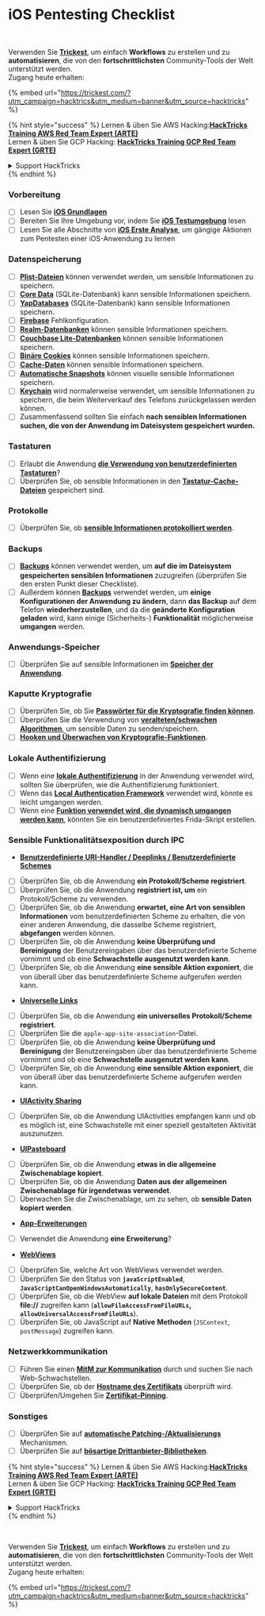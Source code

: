 # iOS Pentesting Checklist

<figure><img src="../.gitbook/assets/image (48).png" alt=""><figcaption></figcaption></figure>

\
Verwenden Sie [**Trickest**](https://trickest.com/?utm\_campaign=hacktrics\&utm\_medium=banner\&utm\_source=hacktricks), um einfach **Workflows** zu erstellen und zu **automatisieren**, die von den **fortschrittlichsten** Community-Tools der Welt unterstützt werden.\
Zugang heute erhalten:

{% embed url="https://trickest.com/?utm_campaign=hacktrics&utm_medium=banner&utm_source=hacktricks" %}

{% hint style="success" %}
Lernen & üben Sie AWS Hacking:<img src="/.gitbook/assets/arte.png" alt="" data-size="line">[**HackTricks Training AWS Red Team Expert (ARTE)**](https://training.hacktricks.xyz/courses/arte)<img src="/.gitbook/assets/arte.png" alt="" data-size="line">\
Lernen & üben Sie GCP Hacking: <img src="/.gitbook/assets/grte.png" alt="" data-size="line">[**HackTricks Training GCP Red Team Expert (GRTE)**<img src="/.gitbook/assets/grte.png" alt="" data-size="line">](https://training.hacktricks.xyz/courses/grte)

<details>

<summary>Support HackTricks</summary>

* Überprüfen Sie die [**Abonnementpläne**](https://github.com/sponsors/carlospolop)!
* **Treten Sie der** 💬 [**Discord-Gruppe**](https://discord.gg/hRep4RUj7f) oder der [**Telegram-Gruppe**](https://t.me/peass) bei oder **folgen** Sie uns auf **Twitter** 🐦 [**@hacktricks\_live**](https://twitter.com/hacktricks\_live)**.**
* **Teilen Sie Hacking-Tricks, indem Sie PRs an die** [**HackTricks**](https://github.com/carlospolop/hacktricks) und [**HackTricks Cloud**](https://github.com/carlospolop/hacktricks-cloud) GitHub-Repos senden.

</details>
{% endhint %}

### Vorbereitung

* [ ] Lesen Sie [**iOS Grundlagen**](ios-pentesting/ios-basics.md)
* [ ] Bereiten Sie Ihre Umgebung vor, indem Sie [**iOS Testumgebung**](ios-pentesting/ios-testing-environment.md) lesen
* [ ] Lesen Sie alle Abschnitte von [**iOS Erste Analyse**](ios-pentesting/#initial-analysis), um gängige Aktionen zum Pentesten einer iOS-Anwendung zu lernen

### Datenspeicherung

* [ ] [**Plist-Dateien**](ios-pentesting/#plist) können verwendet werden, um sensible Informationen zu speichern.
* [ ] [**Core Data**](ios-pentesting/#core-data) (SQLite-Datenbank) kann sensible Informationen speichern.
* [ ] [**YapDatabases**](ios-pentesting/#yapdatabase) (SQLite-Datenbank) kann sensible Informationen speichern.
* [ ] [**Firebase**](ios-pentesting/#firebase-real-time-databases) Fehlkonfiguration.
* [ ] [**Realm-Datenbanken**](ios-pentesting/#realm-databases) können sensible Informationen speichern.
* [ ] [**Couchbase Lite-Datenbanken**](ios-pentesting/#couchbase-lite-databases) können sensible Informationen speichern.
* [ ] [**Binäre Cookies**](ios-pentesting/#cookies) können sensible Informationen speichern.
* [ ] [**Cache-Daten**](ios-pentesting/#cache) können sensible Informationen speichern.
* [ ] [**Automatische Snapshots**](ios-pentesting/#snapshots) können visuelle sensible Informationen speichern.
* [ ] [**Keychain**](ios-pentesting/#keychain) wird normalerweise verwendet, um sensible Informationen zu speichern, die beim Weiterverkauf des Telefons zurückgelassen werden können.
* [ ] Zusammenfassend sollten Sie einfach **nach sensiblen Informationen suchen, die von der Anwendung im Dateisystem gespeichert wurden.**

### Tastaturen

* [ ] Erlaubt die Anwendung [**die Verwendung von benutzerdefinierten Tastaturen**](ios-pentesting/#custom-keyboards-keyboard-cache)?
* [ ] Überprüfen Sie, ob sensible Informationen in den [**Tastatur-Cache-Dateien**](ios-pentesting/#custom-keyboards-keyboard-cache) gespeichert sind.

### **Protokolle**

* [ ] Überprüfen Sie, ob [**sensible Informationen protokolliert werden**](ios-pentesting/#logs).

### Backups

* [ ] [**Backups**](ios-pentesting/#backups) können verwendet werden, um **auf die im Dateisystem gespeicherten sensiblen Informationen** zuzugreifen (überprüfen Sie den ersten Punkt dieser Checkliste).
* [ ] Außerdem können [**Backups**](ios-pentesting/#backups) verwendet werden, um **einige Konfigurationen der Anwendung zu ändern**, dann **das Backup** auf dem Telefon **wiederherzustellen**, und da die **geänderte Konfiguration** **geladen** wird, kann einige (Sicherheits-) **Funktionalität** möglicherweise **umgangen** werden.

### **Anwendungs-Speicher**

* [ ] Überprüfen Sie auf sensible Informationen im [**Speicher der Anwendung**](ios-pentesting/#testing-memory-for-sensitive-data).

### **Kaputte Kryptografie**

* [ ] Überprüfen Sie, ob Sie [**Passwörter für die Kryptografie finden können**](ios-pentesting/#broken-cryptography).
* [ ] Überprüfen Sie die Verwendung von [**veralteten/schwachen Algorithmen**](ios-pentesting/#broken-cryptography), um sensible Daten zu senden/speichern.
* [ ] [**Hooken und Überwachen von Kryptografie-Funktionen**](ios-pentesting/#broken-cryptography).

### **Lokale Authentifizierung**

* [ ] Wenn eine [**lokale Authentifizierung**](ios-pentesting/#local-authentication) in der Anwendung verwendet wird, sollten Sie überprüfen, wie die Authentifizierung funktioniert.
* [ ] Wenn das [**Local Authentication Framework**](ios-pentesting/#local-authentication-framework) verwendet wird, könnte es leicht umgangen werden.
* [ ] Wenn eine [**Funktion verwendet wird, die dynamisch umgangen werden kann**](ios-pentesting/#local-authentication-using-keychain), könnten Sie ein benutzerdefiniertes Frida-Skript erstellen.

### Sensible Funktionalitätsexposition durch IPC

* [**Benutzerdefinierte URI-Handler / Deeplinks / Benutzerdefinierte Schemes**](ios-pentesting/#custom-uri-handlers-deeplinks-custom-schemes)
* [ ] Überprüfen Sie, ob die Anwendung **ein Protokoll/Scheme registriert**.
* [ ] Überprüfen Sie, ob die Anwendung **registriert ist, um** ein Protokoll/Scheme zu verwenden.
* [ ] Überprüfen Sie, ob die Anwendung **erwartet, eine Art von sensiblen Informationen** vom benutzerdefinierten Scheme zu erhalten, die von einer anderen Anwendung, die dasselbe Scheme registriert, **abgefangen** werden können.
* [ ] Überprüfen Sie, ob die Anwendung **keine Überprüfung und Bereinigung** der Benutzereingaben über das benutzerdefinierte Scheme vornimmt und ob eine **Schwachstelle ausgenutzt werden kann**.
* [ ] Überprüfen Sie, ob die Anwendung **eine sensible Aktion exponiert**, die von überall über das benutzerdefinierte Scheme aufgerufen werden kann.
* [**Universelle Links**](ios-pentesting/#universal-links)
* [ ] Überprüfen Sie, ob die Anwendung **ein universelles Protokoll/Scheme registriert**.
* [ ] Überprüfen Sie die `apple-app-site-association`-Datei.
* [ ] Überprüfen Sie, ob die Anwendung **keine Überprüfung und Bereinigung** der Benutzereingaben über das benutzerdefinierte Scheme vornimmt und ob eine **Schwachstelle ausgenutzt werden kann**.
* [ ] Überprüfen Sie, ob die Anwendung **eine sensible Aktion exponiert**, die von überall über das benutzerdefinierte Scheme aufgerufen werden kann.
* [**UIActivity Sharing**](ios-pentesting/ios-uiactivity-sharing.md)
* [ ] Überprüfen Sie, ob die Anwendung UIActivities empfangen kann und ob es möglich ist, eine Schwachstelle mit einer speziell gestalteten Aktivität auszunutzen.
* [**UIPasteboard**](ios-pentesting/ios-uipasteboard.md)
* [ ] Überprüfen Sie, ob die Anwendung **etwas in die allgemeine Zwischenablage kopiert**.
* [ ] Überprüfen Sie, ob die Anwendung **Daten aus der allgemeinen Zwischenablage für irgendetwas verwendet**.
* [ ] Überwachen Sie die Zwischenablage, um zu sehen, ob **sensible Daten kopiert werden**.
* [**App-Erweiterungen**](ios-pentesting/ios-app-extensions.md)
* [ ] Verwendet die Anwendung **eine Erweiterung**?
* [**WebViews**](ios-pentesting/ios-webviews.md)
* [ ] Überprüfen Sie, welche Art von WebViews verwendet werden.
* [ ] Überprüfen Sie den Status von **`javaScriptEnabled`**, **`JavaScriptCanOpenWindowsAutomatically`**, **`hasOnlySecureContent`**.
* [ ] Überprüfen Sie, ob die WebView **auf lokale Dateien** mit dem Protokoll **file://** zugreifen kann (**`allowFileAccessFromFileURLs`, `allowUniversalAccessFromFileURLs`**).
* [ ] Überprüfen Sie, ob JavaScript auf **Native** **Methoden** (`JSContext`, `postMessage`) zugreifen kann.

### Netzwerkkommunikation

* [ ] Führen Sie einen [**MitM zur Kommunikation**](ios-pentesting/#network-communication) durch und suchen Sie nach Web-Schwachstellen.
* [ ] Überprüfen Sie, ob der [**Hostname des Zertifikats**](ios-pentesting/#hostname-check) überprüft wird.
* [ ] Überprüfen/Umgehen Sie [**Zertifikat-Pinning**](ios-pentesting/#certificate-pinning).

### **Sonstiges**

* [ ] Überprüfen Sie auf [**automatische Patching-/Aktualisierungs**](ios-pentesting/#hot-patching-enforced-updateing) Mechanismen.
* [ ] Überprüfen Sie auf [**bösartige Drittanbieter-Bibliotheken**](ios-pentesting/#third-parties).

{% hint style="success" %}
Lernen & üben Sie AWS Hacking:<img src="/.gitbook/assets/arte.png" alt="" data-size="line">[**HackTricks Training AWS Red Team Expert (ARTE)**](https://training.hacktricks.xyz/courses/arte)<img src="/.gitbook/assets/arte.png" alt="" data-size="line">\
Lernen & üben Sie GCP Hacking: <img src="/.gitbook/assets/grte.png" alt="" data-size="line">[**HackTricks Training GCP Red Team Expert (GRTE)**<img src="/.gitbook/assets/grte.png" alt="" data-size="line">](https://training.hacktricks.xyz/courses/grte)

<details>

<summary>Support HackTricks</summary>

* Überprüfen Sie die [**Abonnementpläne**](https://github.com/sponsors/carlospolop)!
* **Treten Sie der** 💬 [**Discord-Gruppe**](https://discord.gg/hRep4RUj7f) oder der [**Telegram-Gruppe**](https://t.me/peass) bei oder **folgen** Sie uns auf **Twitter** 🐦 [**@hacktricks\_live**](https://twitter.com/hacktricks\_live)**.**
* **Teilen Sie Hacking-Tricks, indem Sie PRs an die** [**HackTricks**](https://github.com/carlospolop/hacktricks) und [**HackTricks Cloud**](https://github.com/carlospolop/hacktricks-cloud) GitHub-Repos senden.

</details>
{% endhint %}

<figure><img src="../.gitbook/assets/image (48).png" alt=""><figcaption></figcaption></figure>

\
Verwenden Sie [**Trickest**](https://trickest.com/?utm\_campaign=hacktrics\&utm\_medium=banner\&utm\_source=hacktricks), um einfach **Workflows** zu erstellen und zu **automatisieren**, die von den **fortschrittlichsten** Community-Tools der Welt unterstützt werden.\
Zugang heute erhalten:

{% embed url="https://trickest.com/?utm_campaign=hacktrics&utm_medium=banner&utm_source=hacktricks" %}
